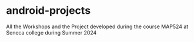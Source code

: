 # android-projects
All the Workshops and the Project developed during the course MAP524 at Seneca college during Summer 2024
